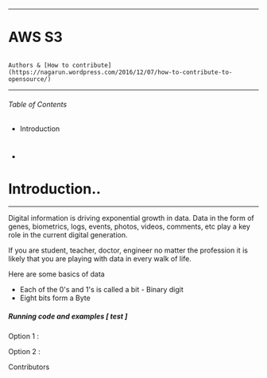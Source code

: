 
---

#                                               AWS S3

```
                                                                                                                                                                       Authors & [How to contribute](https://nagarun.wordpress.com/2016/12/07/how-to-contribute-to-opensource/) 
```

---

###### Table of Contents

* Introduction
* # 

# 

# 

# Introduction..

---

Digital information is driving exponential growth in data. Data in the form of genes, biometrics, logs, events, photos, videos, comments, etc play a key role in the current digital generation.

If you are student, teacher, doctor, engineer no matter the profession it is likely that you are playing with data in every walk of life.

Here are some basics of data

* Each of the 0's and 1's is called a bit - Binary digit
* Eight bits form a Byte

##### Running code and examples \[ test \]

Option 1 :

Option 2 :

Contributors

